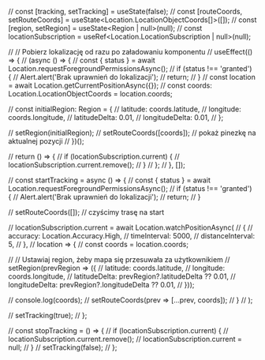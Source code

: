 //   const [tracking, setTracking] = useState<boolean>(false);
//   const [routeCoords, setRouteCoords] = useState<Location.LocationObjectCoords[]>([]);
//   const [region, setRegion] = useState<Region | null>(null);
//   const locationSubscription = useRef<Location.LocationSubscription | null>(null);

//   // Pobierz lokalizację od razu po załadowaniu komponentu
//   useEffect(() => {
//     (async () => {
//       const { status } = await Location.requestForegroundPermissionsAsync();
//       if (status !== 'granted') {
//         Alert.alert('Brak uprawnień do lokalizacji');
//         return;
//       }
//       const location = await Location.getCurrentPositionAsync({});
//       const coords: Location.LocationObjectCoords = location.coords;

//       const initialRegion: Region = {
//         latitude: coords.latitude,
//         longitude: coords.longitude,
//         latitudeDelta: 0.01,
//         longitudeDelta: 0.01,
//       };

//       setRegion(initialRegion);
//       setRouteCoords([coords]); // pokaż pinezkę na aktualnej pozycji
//     })();

//     return () => {
//       if (locationSubscription.current) {
//         locationSubscription.current.remove();
//       }
//     };
//   }, []);

//   const startTracking = async () => {
//     const { status } = await Location.requestForegroundPermissionsAsync();
//     if (status !== 'granted') {
//       Alert.alert('Brak uprawnień do lokalizacji');
//       return;
//     }

//     setRouteCoords([]); // czyścimy trasę na start

//     locationSubscription.current = await Location.watchPositionAsync(
//       {
//         accuracy: Location.Accuracy.High,
//         timeInterval: 5000,
//         distanceInterval: 5,
//       },
//       location => {
//         const coords = location.coords;

//         // Ustawiaj region, żeby mapa się przesuwała za użytkownikiem
//         setRegion(prevRegion => ({
//           latitude: coords.latitude,
//           longitude: coords.longitude,
//           latitudeDelta: prevRegion?.latitudeDelta ?? 0.01,
//           longitudeDelta: prevRegion?.longitudeDelta ?? 0.01,
//         }));

//         console.log(coords);
//         setRouteCoords(prev => [...prev, coords]);
//       }
//     );

//     setTracking(true);
//   };

//   const stopTracking = () => {
//     if (locationSubscription.current) {
//       locationSubscription.current.remove();
//       locationSubscription.current = null;
//     }
//     setTracking(false);
//   };

<!-- <a href="https://www.flaticon.com/free-icons/sunny" title="sunny icons">Sunny icons created by Freepik - Flaticon</a> -->